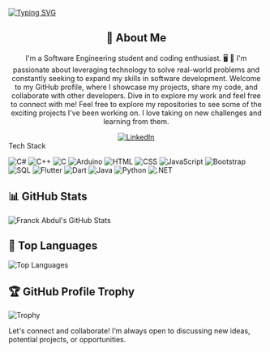 
<!--
**franckabdul/franckabdul** is a ✨ _special_ ✨ repository because its `README.md` (this file) appears on your GitHub profile.

Here are some ideas to get you started:

- 🔭 I’m currently working on ...
- 🌱 I’m currently learning ...
- 👯 I’m looking to collaborate on ...
- 🤔 I’m looking for help with ...
- 💬 Ask me about ...
- 📫 How to reach me: ...
- 😄 Pronouns: ...
- ⚡ Fun fact: ...
-->
<a href="https://git.io/typing-svg"><img src="https://readme-typing-svg.demolab.com?font=Fira+Code&pause=1000&color=63F747&random=false&width=435&lines=Greetings!+I'm+Franck+Abdul+;You've+reached+my+GitHub+page." alt="Typing SVG" /></a>

<div align="center">
    <h2>🚀 About Me</h2>
    <p> I'm a Software Engineering student and coding enthusiast. 🖥️ 🌟 I'm passionate about leveraging technology to solve real-world problems and constantly seeking to expand my skills in software development. Welcome to my GitHub profile, where I showcase my projects, share my code, and collaborate with other developers. Dive in to explore my work and feel free to connect with me!
Feel free to explore my repositories to see some of the exciting projects I've been working on. I love taking on new challenges and learning from them. </p>
  <div align="center">
    <a href="https://www.linkedin.com/in/franck-nasibu-9501a7221/">
        <img src="https://img.shields.io/badge/LinkedIn-0077B5?style=for-the-badge&logo=linkedin&logoColor=white" alt="LinkedIn"/>
    </a>
</div>



</div>
Tech Stack

![C#](https://img.shields.io/badge/-C%23-239120?style=flat-square&logo=c-sharp&logoColor=white)
![C++](https://img.shields.io/badge/-C++-00599C?style=flat-square&logo=c%2B%2B&logoColor=white)
![C](https://img.shields.io/badge/-C-00599C?style=flat-square&logo=c&logoColor=white)
![Arduino](https://img.shields.io/badge/-Arduino-00979D?style=flat-square&logo=arduino&logoColor=white)
![HTML](https://img.shields.io/badge/-HTML5-E34F26?style=flat-square&logo=html5&logoColor=white)
![CSS](https://img.shields.io/badge/-CSS3-1572B6?style=flat-square&logo=css3&logoColor=white)
![JavaScript](https://img.shields.io/badge/-JavaScript-F7DF1E?style=flat-square&logo=javascript&logoColor=black)
![Bootstrap](https://img.shields.io/badge/-Bootstrap-563D7C?style=flat-square&logo=bootstrap&logoColor=white)
![SQL](https://img.shields.io/badge/-SQL-4479A1?style=flat-square&logo=postgresql&logoColor=white)
![Flutter](https://img.shields.io/badge/-Flutter-02569B?style=flat-square&logo=flutter&logoColor=white)
![Dart](https://img.shields.io/badge/-Dart-0175C2?style=flat-square&logo=dart&logoColor=white)
![Java](https://img.shields.io/badge/-Java-007396?style=flat-square&logo=java&logoColor=white)
![Python](https://img.shields.io/badge/-Python-3776AB?style=flat-square&logo=python&logoColor=white)
![.NET](https://img.shields.io/badge/-.NET-512BD4?style=flat-square&logo=dotnet&logoColor=white)



## 📊 GitHub Stats

![Franck Abdul's GitHub Stats](https://github-readme-stats.vercel.app/api?username=yourusername&show_icons=true&theme=radical)

## 🚀 Top Languages

![Top Languages](https://github-readme-stats.vercel.app/api/top-langs/?username=yourusername&layout=compact&theme=radical)

## 🏆 GitHub Profile Trophy

![Trophy](https://github-profile-trophy.vercel.app/?username=yourusername&theme=radical)

Let's connect and collaborate! I’m always open to discussing new ideas, potential projects, or opportunities.

